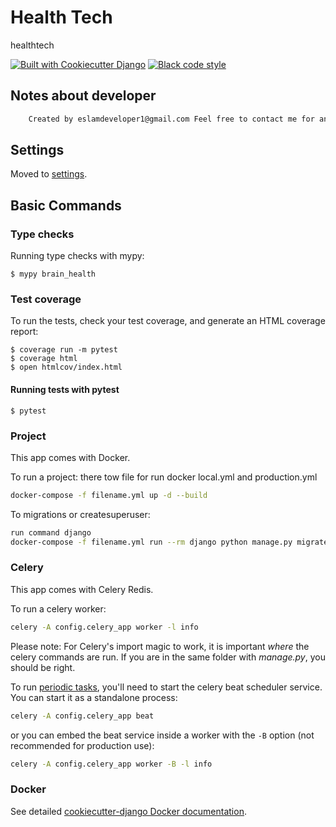 # Health Tech


healthtech

[![Built with Cookiecutter Django](https://img.shields.io/badge/built%20with-Cookiecutter%20Django-ff69b4.svg?logo=cookiecutter)](https://github.com/cookiecutter/cookiecutter-django/)
[![Black code style](https://img.shields.io/badge/code%20style-black-000000.svg)](https://github.com/ambv/black)

## Notes about developer


```bash
    Created by eslamdeveloper1@gmail.com Feel free to contact me for any questions.
```

## Settings

Moved to [settings](http://cookiecutter-django.readthedocs.io/en/latest/settings.html).

## Basic Commands

### Type checks

Running type checks with mypy:

    $ mypy brain_health

### Test coverage

To run the tests, check your test coverage, and generate an HTML coverage report:

    $ coverage run -m pytest
    $ coverage html
    $ open htmlcov/index.html

#### Running tests with pytest

    $ pytest

### Project

This app comes with Docker.

To run a project:
there tow file for run docker local.yml and production.yml

```bash
docker-compose -f filename.yml up -d --build
```

To migrations or createsuperuser:

```bash
run command django  
docker-compose -f filename.yml run --rm django python manage.py migrate , makemigrations , createsuperuser
```

### Celery

This app comes with Celery Redis.

To run a celery worker:

```bash
celery -A config.celery_app worker -l info
```

Please note: For Celery's import magic to work, it is important _where_ the celery commands are run. If you are in the same folder with _manage.py_, you should be right.

To run [periodic tasks](https://docs.celeryq.dev/en/stable/userguide/periodic-tasks.html), you'll need to start the celery beat scheduler service. You can start it as a standalone process:

```bash
celery -A config.celery_app beat
```

or you can embed the beat service inside a worker with the `-B` option (not recommended for production use):

```bash
celery -A config.celery_app worker -B -l info
```

### Docker

See detailed [cookiecutter-django Docker documentation](http://cookiecutter-django.readthedocs.io/en/latest/deployment-with-docker.html).
